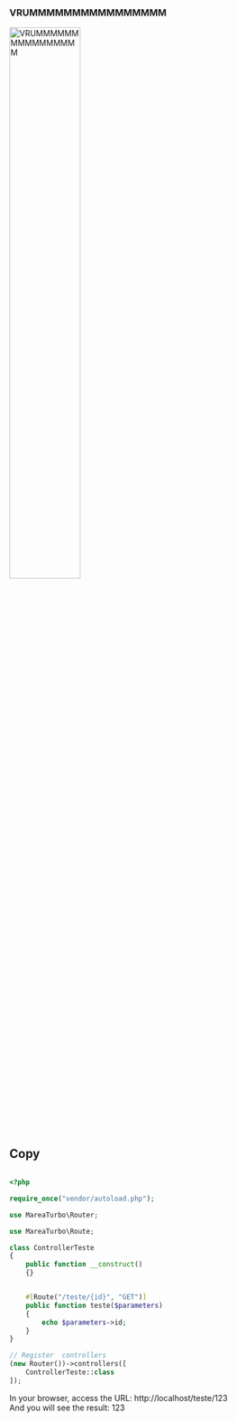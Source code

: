 ### VRUMMMMMMMMMMMMMMMM

<!-- Adicionar imagem por link https://imgur.com/Gd32xyJ -->
<img src="mareaGif/marea.gif" alt="VRUMMMMMMMMMMMMMMMM" width="50%"/>

## Copy
```php

<?php

require_once("vendor/autoload.php");

use MareaTurbo\Router;

use MareaTurbo\Route;

class ControllerTeste
{
    public function __construct()
    {}


    #[Route("/teste/{id}", "GET")]
    public function teste($parameters)
    {
        echo $parameters->id;
    }
}

// Register  controllers
(new Router())->controllers([
    ControllerTeste::class
]);
```

In your browser, access the URL: http://localhost/teste/123
<br>
And you will see the result: 123